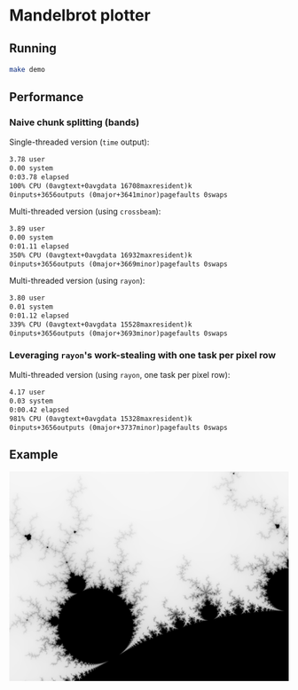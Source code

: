 # Mandelbrot plotter

## Running

```sh
make demo
```

## Performance

### Naive chunk splitting (bands)

Single-threaded version (`time` output):

```text
3.78 user
0.00 system
0:03.78 elapsed
100% CPU (0avgtext+0avgdata 16708maxresident)k
0inputs+3656outputs (0major+3641minor)pagefaults 0swaps
```

Multi-threaded version (using `crossbeam`):

```text
3.89 user
0.00 system
0:01.11 elapsed
350% CPU (0avgtext+0avgdata 16932maxresident)k
0inputs+3656outputs (0major+3669minor)pagefaults 0swaps
```

Multi-threaded version (using `rayon`):

```text
3.80 user
0.01 system
0:01.12 elapsed
339% CPU (0avgtext+0avgdata 15528maxresident)k
0inputs+3656outputs (0major+3693minor)pagefaults 0swaps
```

### Leveraging `rayon`'s work-stealing with one task per pixel row

Multi-threaded version (using `rayon`, one task per pixel row):

```text
4.17 user
0.03 system
0:00.42 elapsed
981% CPU (0avgtext+0avgdata 15328maxresident)k
0inputs+3656outputs (0major+3737minor)pagefaults 0swaps
```

## Example

![Mandelbrot](mandel.png?raw=true "Mandelbrot")

